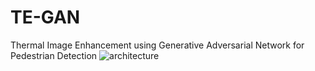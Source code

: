 # TE-GAN
Thermal Image Enhancement using Generative Adversarial Network for Pedestrian Detection
![architecture](https://user-images.githubusercontent.com/35928931/96371909-7a3aae80-1164-11eb-9356-7b888abae9cb.PNG)
